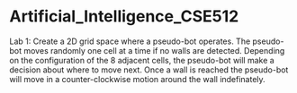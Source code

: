 # Artificial_Intelligence_CSE512
Lab 1: Create a 2D grid space where a pseudo-bot operates. The pseudo-bot moves randomly one cell at a time if no walls are detected. Depending on the configuration of the 8 adjacent cells, the pseudo-bot will make a decision about where to move next. Once a wall is reached the pseudo-bot will move in a counter-clockwise motion around the wall indefinately.
